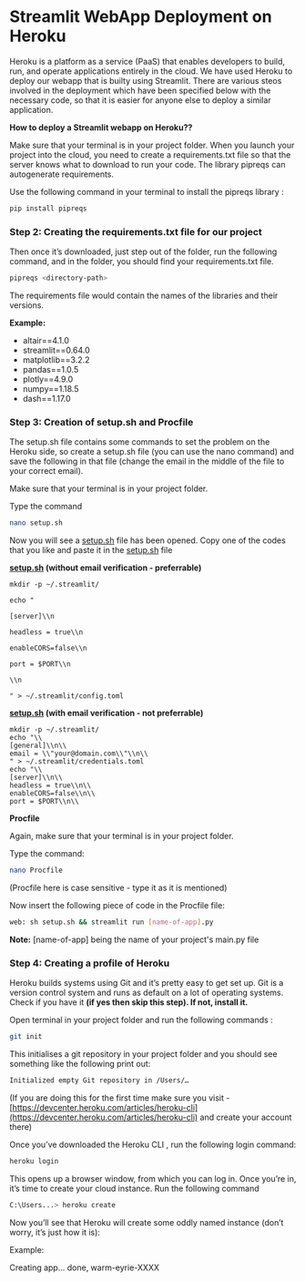 # Streamlit WebApp Deployment on Heroku

Heroku is a platform as a service (PaaS) that enables developers to build, run, and operate applications entirely in the cloud. We have used Heroku to deploy our webapp that is builty using Streamlit. There are various steos involved in the deployment which have been specified below with the necessary code, so that it is easier for anyone else to deploy a similar application.

**How to deploy a Streamlit webapp on Heroku??**

Make sure that your terminal is in your project folder. When you launch your project into the cloud, you need to create a requirements.txt file so that the server knows what to download to run your code. The library pipreqs can autogenerate requirements.

Use the following command in your terminal to install the pipreqs library :

```bash
pip install pipreqs
```

### Step 2: Creating the requirements.txt file for our project

Then once it’s downloaded, just step out of the folder, run the following command, and in the folder, you should find your requirements.txt file.

```bash
pipreqs <directory-path>
```

The requirements file would contain the names of the libraries and their versions.

**Example:**

- altair==4.1.0
- streamlit==0.64.0
- matplotlib==3.2.2
- pandas==1.0.5
- plotly==4.9.0
- numpy==1.18.5
- dash==1.17.0

### Step 3: Creation of setup.sh and Procfile

The setup.sh file contains some commands to set the problem on the Heroku side, so create a setup.sh file (you can use the nano command) and save the following in that file (change the email in the middle of the file to your correct email).

Make sure that your terminal is in your project folder.

Type the command

```bash
nano setup.sh
```

Now you will see a [setup.sh](http://setup.sh/) file has been opened. Copy one of the codes that you like and paste it in the [setup.sh](http://setup.sh/) file

**[setup.sh](http://setup.sh/) (without email verification - preferrable)**

```
mkdir -p ~/.streamlit/

echo "

[server]\\n

headless = true\\n

enableCORS=false\\n

port = $PORT\\n

\\n

" > ~/.streamlit/config.toml

```

**[setup.sh](http://setup.sh/) (with email verification - not preferrable)**

```
mkdir -p ~/.streamlit/
echo "\\
[general]\\n\\
email = \\"your@domain.com\\"\\n\\
" > ~/.streamlit/credentials.toml
echo "\\
[server]\\n\\
headless = true\\n\\
enableCORS=false\\n\\
port = $PORT\\n\\

```
**Procfile**

Again, make sure that your terminal is in your project folder.

Type the command:

```bash
nano Procfile  
```

(Procfile here is case sensitive - type it as it is mentioned)

Now insert the following piece of code in the Procfile file:

```bash
web: sh setup.sh && streamlit run [name-of-app].py
```

**Note:** [name-of-app] being the name of your project's main.py file

### Step 4: Creating a profile of Heroku

Heroku builds systems using Git and it’s pretty easy to get set up. Git is a version control system and runs as default on a lot of operating systems.
Check if you have it **(if yes then skip this step). If not, install it.**

Open terminal in your project folder and run the following commands :

```bash
git init
```

This initialises a git repository in your project folder and you should see something like the following print out:

```bash
Initialized empty Git repository in /Users/…
```

(If you are doing this for the first time make sure you visit - [https://devcenter.heroku.com/articles/heroku-cli](https://devcenter.heroku.com/articles/heroku-cli) and create your account there)

Once you’ve downloaded the Heroku CLI , run the following login command:

```bash
heroku login
```

This opens up a browser window, from which you can log in.
Once you’re in, it’s time to create your cloud instance. Run the following command

```bash
C:\Users...> heroku create
```

Now you’ll see that Heroku will create some oddly named instance (don’t worry, it’s just how it is):

Example:

Creating app... done, warm-eyrie-XXXX
